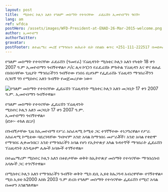 ```yaml
---
layout: post
title:  ሚስተር ኮሊን አለን የዓለም መስማት የተሳናቸው  ፈደሬሽን ኢመየብማን ጎበኙ።
lang: am
ref: wfdca
postHero: /assets/images/WFD-President-at-ENAD-26-Mar-2015-welcome.png
author: ኢመየብማ
authorTwitter: 
gravatar: 
postFooter: ለተጨማሪ መረጃ የማኅበሩን ጽሕፈት ቤት በስልክ ቁጥር +251-111-222517 በመደወል ወይም በኤለክትሮኒክ መልዕክት ወደ <a href="mailto:enadet1972@gmail.com">enadet1972@gmail.com</a> በመጻፍ መጠየቅ ይቻላል።
---
```


የዓለም መስማት የተሳናቸው ፈደሬሽን (ዓመየፈ) ፕሬዚዳንት ሚስቴር ኮሊን አለን የካቲት 18 ቀን 2007 ዓ.ም ኢመየብማን ጎብኝተዋል። 
ዶ/ር ሊዛ ኮፒነን የፈዴሬሽኑ ምክትል ፕሬዚዳን እና ዋና ፀሐፊ በነበሩባቸው ጊዜያት ማኅበራችንን ጎብኝተው የነበሩ ቢሆኑም 
የፌዴሬሽኑ ፕሬዚዳን ማኅበራችንን ሲገበኝ ግን የሚስተር አለን ጉብኝት የመጀመሪያው ነው።

<div class="bordered pull-left tiny">
	<img src="{{ site.baseurl }}/assets/images/WFD-President-at-ENAD-26-Mar-2015.png"
	alt="የዓለም መስማት የተሳናቸው ፌደሬሽን ፕሬዚዳንት ሚስተር ኮሊን አለን መጋቢት 17 ቀን 2007 ዓ.ም. ኢመየብማን ጎብኝተዋል።"
	class='img-responsive center-block' />
	<p class="caption text-center">
        የዓለም መስማት የተሳናቸው ፌደሬሽን ፕሬዚዳንት <br/>
        ሚስተር ኮሊን አለን መጋቢት 17 ቀን 2007 ዓ.ም.<br/> 
        ኢመየብማን ጎብኝተዋል።<br/>
        (ፎቶ፡- ተክለ ደርሶ)
	</p>
</div>

በጉብኝታቸው ጊዜ ከኢመየብማ የሥራ አስፈጻሚ ኮሚቴ ጋር ተገኛኝተው ተነጋግረዋል። የሥራ አስፈጻሚ ኮሚቴው ባደረገላቸው ግብዣም 
አንድ አባል ከማኅበሩ መሥራቾች፣ አንድ አባል የቀድሞ የማኅበሩ ሊቀመንበር፣ አንድ የማኅበራችን አባል የሆነ የኢትዮጵያ አካል ጉዳተኞች 
ማኅበራት ፌደሬሽን ፕሬዚዳንት እንዲሁም ሌሎች አባሎች ተገኝተዋል።

በተጨማሪም ሚስተር ኮሊን አለን በቆይታቸው ወቅት ከኢትዮጵያ መስማት የተሳናቸው ማኅበረሰብ አባሎች ጋር ተገናኝተዋል።

በሚስተር ኮሊን አለን የማኅበራችን ጉብኝት ወቅት ሚስ ዴቢ ኢዩቴ ከኡጋንዳ አብረዋቸው ተገኝተዋል። ሚስ ኢዩቴ ከ2000 እስከ 2003 ዓ.ም
ድረስ የዓለም መስማት የተሳናቸው ፌደሬሽን የሚሮ አባል በመሆን አገልግለዋል።
